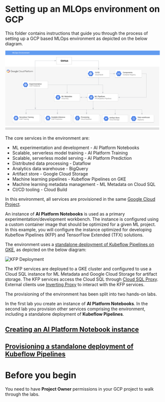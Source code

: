 # Setting up an MLOps environment on GCP

This folder contains instructions that guide you through the process of setting up a GCP based MLOps environment as depicted on the below diagram.

![Reference topolgy](/images/mlops-env.png)

The core services in the environment are:
- ML experimentation and development - AI Platform Notebooks 
- Scalable, serverless model training - AI Platform Training  
- Scalable, serverless model serving - AI Platform Prediction 
- Distributed data processing - Dataflow  
- Analytics data warehouse - BigQuery 
- Artifact store - Google Cloud Storage 
- Machine learning pipelines - Kubeflow Pipelines on GKE
- Machine learning metadata  management - ML Metadata on Cloud SQL
- CI/CD tooling - Cloud Build
    
In this environment, all services are provisioned in the same [Google Cloud Project](https://cloud.google.com/storage/docs/projects). 

An instance of **AI Platform Notebooks** is used as a primary experimentation/development workbench. The instance is configured using a custom container image that should be optimized for a given ML project. In this example, you will configure the instance optimized for developing Kubeflow Pipelines (KFP) and TensorFlow Extended (TFX) solutions. 

The environment uses a [standalone deployment of Kubeflow Pipelines on GKE](https://www.kubeflow.org/docs/pipelines/installation/standalone-deployment/), as depicted on the below diagram:


![KFP Deployment](/images/kfp.png)

The KFP services are deployed to a GKE cluster and configured to use a Cloud SQL  instance for ML Metadata and Google Cloud Storage for artifact storage. The KFP services access the Cloud SQL through [Cloud SQL Proxy](https://cloud.google.com/sql/docs/mysql/sql-proxy). External clients use [Inverting Proxy](https://github.com/google/inverting-proxy) to interact with the KFP services.

The provisioning of the environment has been split into two hands-on labs.

In the first lab you create an instance of **AI Platform Notebooks**. In the second lab you provision other services comprising the environment, including a standalone deployment of **Kubeflow Pipelines**.

## [Creating an AI Platform Notebook instance](creating-notebook-instance/README.md)

## [Provisioning a standalone deployment of Kubeflow Pipelines](provisioning-kfp/README.md)

# Before you begin

You need to have **Project Owner**  permissions in your GCP project to walk through the labs.
